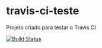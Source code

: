 # travis-ci-teste
Projeto criado para testar o Travis CI

[![Build Status](https://travis-ci.org/asiqueira/travis-ci-teste.svg?branch=main)](https://travis-ci.org/asiqueira/travis-ci-teste)
